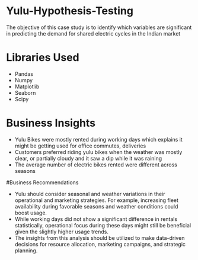 # Yulu-Hypothesis-Testing

The objective of this case study is to identify which variables are significant in predicting the demand for shared electric cycles in the Indian market

# Libraries Used

* Pandas
* Numpy
* Matplotlib
* Seaborn
* Scipy

# Business Insights

* Yulu Bikes were mostly rented during working days which explains it might be getting used for office commutes, deliveries
* Customers preferred riding yulu bikes when the weather was mostly clear, or partially cloudy and it saw a dip while it was raining
* The average number of electric bikes rented were different across seasons

#Business Recommendations

* Yulu should consider seasonal and weather variations in their operational and marketing strategies. For example, increasing fleet availability during favorable seasons and weather conditions could boost usage.
* While working days did not show a significant difference in rentals statistically, operational focus during these days might still be beneficial given the slightly higher usage trends.
* The insights from this analysis should be utilized to make data-driven decisions for resource allocation, marketing campaigns, and strategic planning.
